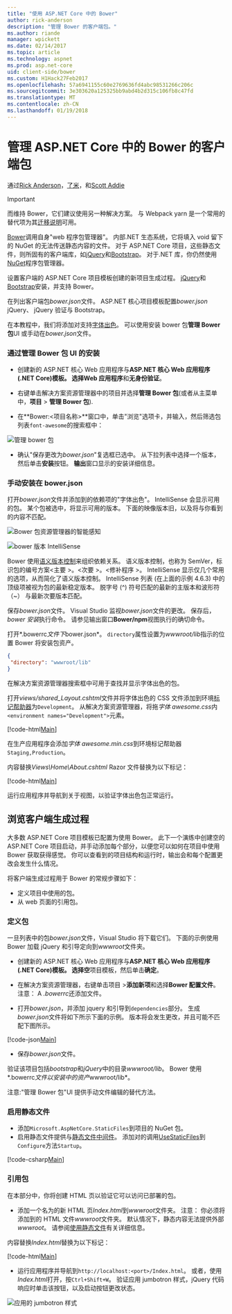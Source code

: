 ```yaml
---
title: "使用 ASP.NET Core 中的 Bower"
author: rick-anderson
description: "管理 Bower 的客户端包。"
ms.author: riande
manager: wpickett
ms.date: 02/14/2017
ms.topic: article
ms.technology: aspnet
ms.prod: asp.net-core
uid: client-side/bower
ms.custom: H1Hack27Feb2017
ms.openlocfilehash: 57a6941155c60e2769636fd4abc98531266c206c
ms.sourcegitcommit: 3e303620a125325bb9abd4b2d315c106fb8c47fd
ms.translationtype: MT
ms.contentlocale: zh-CN
ms.lasthandoff: 01/19/2018
---
```

# <a name="manage-client-side-packages-with-bower-in-aspnet-core"></a>管理 ASP.NET Core 中的 Bower 的客户端包

通过[Rick Anderson](https://twitter.com/RickAndMSFT)，[了米](https://blog.falafel.com/falafel-software-recognized-sitefinity-website-year/)，和[Scott Addie](https://scottaddie.com) 

> [!IMPORTANT]
> 而维持 Bower，它们建议使用另一种解决方案。 与 Webpack yarn 是一个常用的替代项为其[迁移说明](https://bower.io/blog/2017/how-to-migrate-away-from-bower/)可用。

[Bower](https://bower.io/)调用自身"web 程序包管理器"。 内部.NET 生态系统，它将填入 void 留下的 NuGet 的无法传送静态内容的文件。 对于 ASP.NET Core 项目，这些静态文件，则所固有的客户端库，如[jQuery](http://jquery.com/)和[Bootstrap](http://getbootstrap.com/)。 对于.NET 库，你仍然使用[NuGet](https://www.nuget.org/)程序包管理器。

设置客户端的 ASP.NET Core 项目模板创建的新项目生成过程。 [jQuery](http://jquery.com/)和[Bootstrap](http://getbootstrap.com/)安装，并支持 Bower。

在列出客户端包*bower.json*文件。 ASP.NET 核心项目模板配置*bower.json* jQuery、 jQuery 验证与 Bootstrap。

在本教程中，我们将添加对支持[字体出色](http://fontawesome.io)。 可以使用安装 bower 包**管理 Bower 包**UI 或手动在*bower.json*文件。

### <a name="installation-via-manage-bower-packages-ui"></a>通过管理 Bower 包 UI 的安装

* 创建新的 ASP.NET 核心 Web 应用程序与**ASP.NET 核心 Web 应用程序 (.NET Core)**模板。 选择**Web 应用程序**和**无身份验证**。

* 右键单击解决方案资源管理器中的项目并选择**管理 Bower 包**(或者从主菜单中，**项目** > **管理 Bower 包**).

* 在**Bower:\<项目名称\>**窗口中，单击"浏览"选项卡，并输入，然后筛选包列表`font-awesome`的搜索框中：

 ![管理 bower 包](bower/_static/manage-bower-packages.png)

* 确认"保存更改为*bower.json*"复选框已选中。 从下拉列表中选择一个版本，然后单击**安装**按钮。 **输出**窗口显示的安装详细信息。

### <a name="manual-installation-in-bowerjson"></a>手动安装在 bower.json

打开*bower.json*文件并添加到的依赖项的"字体出色"。 IntelliSense 会显示可用的包。 某个包被选中，将显示可用的版本。 下面的映像版本旧，以及将与你看到的内容不匹配。

![Bower 包资源管理器的智能感知](bower/_static/add-package.png)

![bower 版本 IntelliSense](bower/_static/version-intelliSense.png)

Bower 使用[语义版本控制](http://semver.org/)来组织依赖关系。 语义版本控制，也称为 SemVer，标识包的编号方案\<主要 >。\<次要 >。\<修补程序 >。 IntelliSense 显示仅几个常用的选项，从而简化了语义版本控制。 IntelliSense 列表 (在上面的示例 4.6.3) 中的顶级项被视为包的最新稳定版本。 脱字号 (^) 符号匹配的最新的主版本和波形符 （~） 与最新次要版本匹配。

保存*bower.json*文件。 Visual Studio 监视*bower.json*文件的更改。 保存后， *bower 安装*执行命令。 请参见输出窗口**Bower/npm**视图执行的确切命令。

打开*.bowerrc*文件下*bower.json*。 `directory`属性设置为*wwwroot/lib*指示的位置 Bower 将安装包资产。

```json
{
 "directory": "wwwroot/lib"
}
```

在解决方案资源管理器搜索框中可用于查找并显示字体出色的包。

打开*views/shared\_Layout.cshtml*文件并将字体出色的 CSS 文件添加到环境[标记帮助器](xref:mvc/views/tag-helpers/intro)为`Development`。 从解决方案资源管理器，将拖*字体 awesome.css*内`<environment names="Development">`元素。

[!code-html[Main](bower/sample/_Layout.cshtml?highlight=4&range=9-13)]

在生产应用程序会添加*字体 awesome.min.css*到环境标记帮助器`Staging,Production`。

内容替换*Views\Home\About.cshtml* Razor 文件替换为以下标记：

[!code-html[Main](bower/sample/About.cshtml)]

运行应用程序并导航到关于视图，以验证字体出色包正常运行。

## <a name="exploring-the-client-side-build-process"></a>浏览客户端生成过程

大多数 ASP.NET Core 项目模板已配置为使用 Bower。 此下一个演练中创建空的 ASP.NET Core 项目启动，并手动添加每个部分，以便您可以如何在项目中使用 Bower 获取获得感觉。 你可以查看到的项目结构和运行时，输出会和每个配置更改会发生什么情况。

将客户端生成过程用于 Bower 的常规步骤如下：

* 定义项目中使用的包。 <!-- once defined, you don't need to download them, VS does -->
* 从 web 页面的引用包。

### <a name="define-packages"></a>定义包

一旦列表中的包*bower.json*文件，Visual Studio 将下载它们。 下面的示例使用 Bower 加载 jQuery 和引导定向到*wwwroot*文件夹。

* 创建新的 ASP.NET 核心 Web 应用程序与**ASP.NET 核心 Web 应用程序 (.NET Core)**模板。 选择**空**项目模板，然后单击**确定**。

* 在解决方案资源管理器，右键单击项目 >**添加新项**和选择**Bower 配置文件**。 注意： A *.bowerrc*还添加文件。

* 打开*bower.json*，并添加 jquery 和引导到`dependencies`部分。 生成*bower.json*文件将如下所示下面的示例。 版本将会发生更改，并且可能不匹配下图所示。

[!code-json[Main](bower/sample/bower.json?highlight=5,6)]

* 保存*bower.json*文件。

 验证该项目包括*bootstrap*和*jQuery*中的目录*wwwroot/lib*。 Bower 使用*.bowerrc*文件以安装中的资产*wwwroot/lib*。

 注意:"管理 Bower 包"UI 提供手动文件编辑的替代方法。

### <a name="enable-static-files"></a>启用静态文件

* 添加`Microsoft.AspNetCore.StaticFiles`到项目的 NuGet 包。
* 启用静态文件提供与[静态文件中间件](https://docs.microsoft.com/aspnet/core/api/microsoft.aspnetcore.builder.staticfileextensions)。 添加对的调用[UseStaticFiles](https://docs.microsoft.com/aspnet/core/api/microsoft.aspnetcore.builder.staticfileextensions)到`Configure`方法`Startup`。

[!code-csharp[Main](bower/sample/Startup.cs?highlight=9)]

### <a name="reference-packages"></a>引用包

在本部分中，你将创建 HTML 页以验证它可以访问已部署的包。

* 添加一个名为的新 HTML 页*Index.html*到*wwwroot*文件夹。 注意： 你必须将添加到的 HTML 文件*wwwroot*文件夹。 默认情况下，静态内容无法提供外部*wwwroot*。 请参阅[使用静态文件](xref:fundamentals/static-files)有关详细信息。

 内容替换*Index.html*替换为以下标记：

[!code-html[Main](bower/sample/Index.html)]

* 运行应用程序并导航到`http://localhost:<port>/Index.html`。 或者，使用*Index.html*打开，按`Ctrl+Shift+W`。 验证应用 jumbotron 样式，jQuery 代码响应时单击该按钮，以及启动按钮更改状态。

 ![应用的 jumbotron 样式](bower/_static/jumbotron.png)
